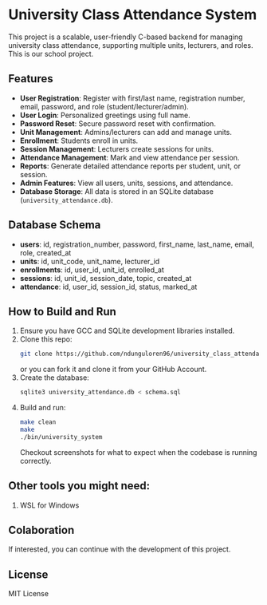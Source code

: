 # University Class Attendance System

This project is a scalable, user-friendly C-based backend for managing university class attendance, supporting multiple units, lecturers, and roles.
This is our school project.

## Features

- **User Registration**: Register with first/last name, registration number, email, password, and role (student/lecturer/admin).
- **User Login**: Personalized greetings using full name.
- **Password Reset**: Secure password reset with confirmation.
- **Unit Management**: Admins/lecturers can add and manage units.
- **Enrollment**: Students enroll in units.
- **Session Management**: Lecturers create sessions for units.
- **Attendance Management**: Mark and view attendance per session.
- **Reports**: Generate detailed attendance reports per student, unit, or session.
- **Admin Features**: View all users, units, sessions, and attendance.
- **Database Storage**: All data is stored in an SQLite database (`university_attendance.db`).

## Database Schema

- **users**: id, registration_number, password, first_name, last_name, email, role, created_at
- **units**: id, unit_code, unit_name, lecturer_id
- **enrollments**: id, user_id, unit_id, enrolled_at
- **sessions**: id, unit_id, session_date, topic, created_at
- **attendance**: id, user_id, session_id, status, marked_at

## How to Build and Run

1. Ensure you have GCC and SQLite development libraries installed.
2. Clone this repo:
   ```bash
   git clone https://github.com/ndunguloren96/university_class_attendance_system
   ```
   or you can fork it and clone it from your GitHub Account.
4. Create the database:
   ```bash
   sqlite3 university_attendance.db < schema.sql
   ```
5. Build and run:
   ```bash
   make clean
   make
   ./bin/university_system
   ```
   Checkout screenshots for what to expect when the codebase is running correctly.
   
## Other tools you might need:
1. WSL for Windows

## Colaboration
If interested, you can continue with the development of this project. 

## License

MIT License

